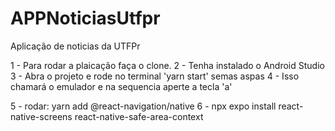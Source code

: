 # APPNoticiasUtfpr
Aplicação de noticias da UTFPr


1 - Para rodar a plaicação faça o clone.
2 - Tenha instalado o Android Studio
3 - Abra o projeto e rode no terminal 'yarn start' semas aspas
4 - Isso chamará o emulador e na sequencia aperte a tecla 'a'

5 - rodar: yarn add @react-navigation/native
6 - npx expo install react-native-screens react-native-safe-area-context

